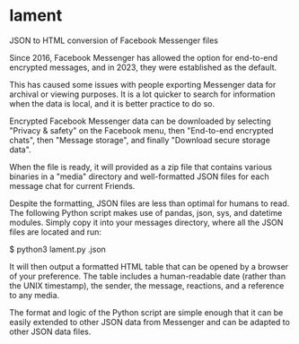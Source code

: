 # lament
JSON to HTML conversion of Facebook Messenger files

Since 2016, Facebook Messenger has allowed the option for end-to-end encrypted messages, and in 2023, they were established as the default.

This has caused some issues with people exporting Messenger data for archival or viewing purposes. It is a lot quicker to search for information when the data is local, and it is better practice to do so.

Encrypted Facebook Messenger data can be downloaded by selecting "Privacy & safety" on the Facebook menu, then "End-to-end encrypted chats", then "Message storage", and finally "Download secure storage data".

When the file is ready, it will provided as a zip file that contains various binaries in a "media" directory and well-formatted JSON files for each message chat for current Friends.

Despite the formatting, JSON files are less than optimal for humans to read. The following Python script makes use of pandas, json, sys, and datetime modules. Simply copy it into your messages directory, where all the JSON files are located and run:

$ python3 lament.py <username>.json

It will then output a formatted HTML table that can be opened by a browser of your preference. The table includes a human-readable date (rather than the UNIX timestamp), the sender, the message, reactions, and a reference to any media.

The format and logic of the Python script are simple enough that it can be easily extended to other JSON data from Messenger and can be adapted to other JSON data files.
